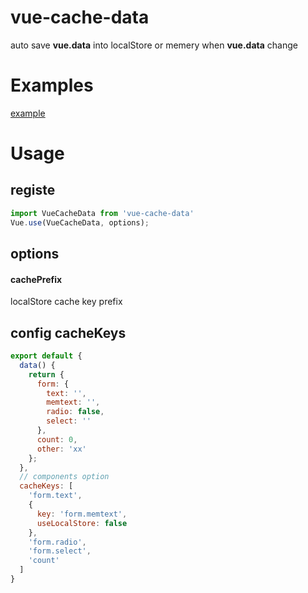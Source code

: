 # vue-cache-data
auto save **vue.data** into localStore or memery when **vue.data** change
# Examples
[example](https://github.com/tengmaoqing/vue-cache-data/tree/dev/example)

# Usage
## registe
```javascript
import VueCacheData from 'vue-cache-data'
Vue.use(VueCacheData, options);
```

## options
#### cachePrefix
localStore cache key prefix

## config cacheKeys
```javascript
export default {
  data() {
    return {
      form: {
        text: '',
        memtext: '',
        radio: false,
        select: ''
      },
      count: 0,
      other: 'xx'
    };
  },
  // components option
  cacheKeys: [
    'form.text',
    {
      key: 'form.memtext',
      useLocalStore: false
    },
    'form.radio',
    'form.select',
    'count'
  ]
}
```
